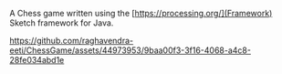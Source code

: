 A Chess game written using the [https://processing.org/](Framework) Sketch framework for Java.



https://github.com/raghavendra-eeti/ChessGame/assets/44973953/9baa00f3-3f16-4068-a4c8-28fe034abd1e

